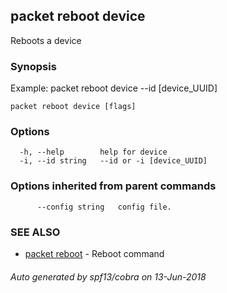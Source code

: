## packet reboot device

Reboots a device

### Synopsis

Example:
	packet reboot device --id [device_UUID]
	  

```
packet reboot device [flags]
```

### Options

```
  -h, --help        help for device
  -i, --id string   --id or -i [device_UUID]
```

### Options inherited from parent commands

```
      --config string   config file.
```

### SEE ALSO

* [packet reboot](packet_reboot.md)	 - Reboot command

###### Auto generated by spf13/cobra on 13-Jun-2018

